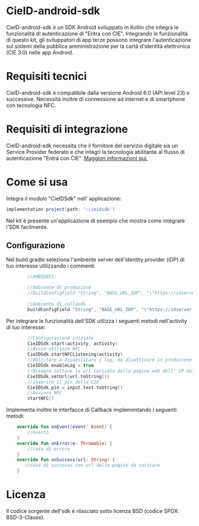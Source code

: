 # CieID-android-sdk

CieID-android-sdk è un SDK Android sviluppato in Kotlin che integra le funzionalità di autenticazione di "Entra con CIE". Integrando le funzionalità di questo kit, gli sviluppatori di app terze possono integrare l'autenticazione sui sistemi della pubblica amministrazione per la cartà d'identità elettronica (CIE 3.0) nelle app Android.

# Requisiti tecnici

CieID-android-sdk è compatibile dalla versione Android 6.0 (API level 23) o successive. Necessità inoltre di connessione ad internet e di smartphone con tecnologia NFC.

# Requisiti di integrazione

CieID-android-sdk necessita che il fornitore del servizio digitale sia un Service Provider federato e che integri la tecnologia abilitante al flusso di autenticazione "Entra con CIE". [Maggiori informazioni qui.](https://www.cartaidentita.interno.gov.it/CIE3.0-ManualeSP.pdf "Manuale SP")

# Come si usa

Integra il modulo "CieIDSdk" nell' applicazione:

```gradle
implementation project(path: ':cieidsdk')
```
Nel kit è presente un'applicazione di esempio che mostra come integrare l'SDK facilmente.

Configurazione
--------

Nel build.gradle seleziona l'ambiente server dell'identity provider (iDP) di tuo interesse utilizzando i commenti
```gradle
        //AMBIENTI:

        //Ambiente di produzione
        //buildConfigField "String", "BASE_URL_IDP", "\"https://idserver.servizicie.interno.gov.it/idp/\""
	    
        //Ambiente di collaudo
        buildConfigField "String", "BASE_URL_IDP", "\"https://idserver.servizicie.interno.gov.it:8443/idp/\""
```
Per integrare le funzionalità dell'SDK utilizza i seguenti metodi nell'activity di tuo interesse:
```kotlin
		//Configurazione iniziale
		CieIDSdk.start(activity, activity)
		//Avvio utilizzo NFC
		CieIDSdk.startNFCListening(activity)
		//Abilitare o disabilitare i log, da disattivare in produzione
		CieIDSdk.enableLog = true
		//Bisogna settare la url caricata dalla pagina web dell' SP dalla webview su /OpenApp
		CieIDSdk.setUrl(url.toString())
		//inserire il pin della CIE
		CieIDSdk.pin = input.text.toString()
		//Avviare NFC
		startNFC()
```
Implementa inoltre le interfacce di Callback implementando i seguenti metodi:
```kotlin
    override fun onEvent(event: Event) {
	 	//evento 
    }
    override fun onError(e: Throwable) {
		//caso di errore
    }
    override fun onSuccess(url: String) {
       //caso di successo con url della pagina da caricare
    }
```
# Licenza
Il codice sorgente dell'sdk è rilasciato sotto licenza BSD (codice SPDX: BSD-3-Clause).

